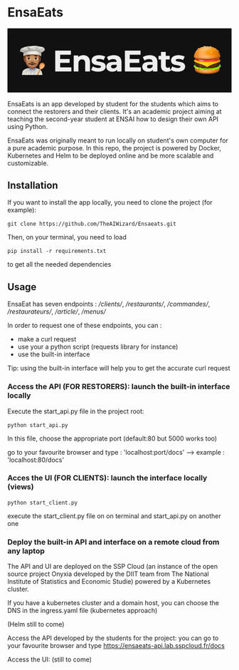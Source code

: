 # EnsaEats

<img src="./EnsaEats.png">

EnsaEats is an app developed by student for the students which aims to connect the restorers and their clients. It's an academic project aiming at teaching the second-year student at ENSAI how to design their own API using Python. 

EnsaEats was originally meant to run locally on student's own computer for a pure academic purpose.
In this repo, the project is powered by Docker, Kubernetes and Helm to be deployed online and be more scalable and customizable.

## Installation

If you want to install the app locally, you need to clone the project (for example):

```shell 
git clone https://github.com/TheAIWizard/Ensaeats.git
``` 

Then, on your terminal, you need to load 

```shell 
pip install -r requirements.txt
```

to get all the needed dependencies

## Usage

EnsaEat has seven endpoints : */clients/*, */restaurants/*, */commandes/*, */restaurateurs/*, */article/*, */menus/*

In order to request one of these endpoints, you can :
- make a curl request
- use your a python script (requests library for instance)
- use the built-in interface

Tip: using the built-in interface will help you to get the accurate curl request

### Access the API (FOR RESTORERS): launch the built-in interface locally 

Execute the start_api.py file in the project root:

```shell 
python start_api.py
```
In this file, choose the appropriate port (default:80 but 5000 works too)

go to your favourite browser and type : 'localhost:port/docs' --> example : 'localhost:80/docs'


### Acces the UI (FOR CLIENTS): launch the interface locally (views)

```shell 
python start_client.py
```
execute the start_client.py file on on terminal and start_api.py on another one

### Deploy the built-in API and interface on a remote cloud from any laptop

The API and UI are deployed on the SSP Cloud (an instance of the open source project Onyxia developed by the DIIT team from The National Institute of Statistics and Economic Studie) powered by a Kubernetes cluster.

If you have a kubernetes cluster and a domain host, you can choose the DNS in the ingress.yaml file
(kubernetes approach)

(Helm still to come)

Access the API developed by the students for the project: you can go to your favourite browser and type https://ensaeats-api.lab.sspcloud.fr/docs 

Access the UI: (still to come)